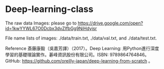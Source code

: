 # Deep-learning-class
The raw data
Images: please go to https://drive.google.com/open?id=1kwYYWL67O0Dcbx3dvZIfbGg9NiHdyisr 

File name lists of images: ./data/train.txt, ./data/val.txt, and ./data/test.txt.

Reference
斎藤康毅（吳嘉芳譯）（2017）。Deep Learning: 用Python進行深度學習的基礎理論實作。碁峰資訊股份有限公司。ISBN: 9789864764846。GitHub: https://github.com/oreilly-japan/deep-learning-from-scratch 。
